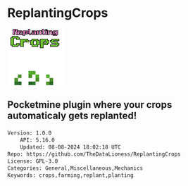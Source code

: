 # ReplantingCrops
<img src="https://raw.githubusercontent.com/TheDataLioness/ReplantingCrops/e01035e6fc9d4178c64c71ea710e286916c0b3d2/icon.gif" width="128" height="128" />

## Pocketmine plugin where your crops automaticaly gets replanted!
```properties
Version: 1.0.0
    API: 5.16.0
    Updated: 08-08-2024 18:02:18 UTC
Repo: https://github.com/TheDataLioness/ReplantingCrops
License: GPL-3.0
Categories: General,Miscellaneous,Mechanics
Keywords: crops,farming,replant,planting
```